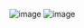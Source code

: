 ![image](https://github.com/JordanKleinbaum/HospitalPatientApplication/assets/122086411/9568c46e-2380-4d9d-b7d2-bfeb1134e0be)
![image](https://github.com/JordanKleinbaum/HospitalPatientApplication/assets/122086411/c1bb7263-f8ef-4a2b-8ddd-3382d3a0ff1c)
